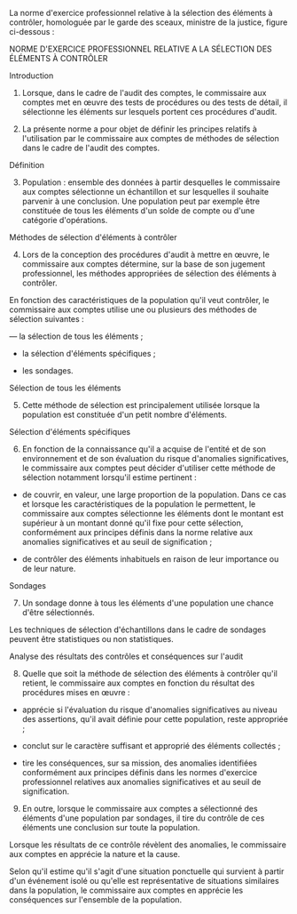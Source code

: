 La norme d'exercice professionnel relative à la sélection des éléments à contrôler, homologuée par le garde des sceaux, ministre de la justice, figure ci-dessous :

NORME D'EXERCICE PROFESSIONNEL RELATIVE A LA SÉLECTION DES ÉLÉMENTS À CONTRÔLER

Introduction

1. Lorsque, dans le cadre de l'audit des comptes, le commissaire aux comptes met en œuvre des tests de procédures ou des tests de détail, il sélectionne les éléments sur lesquels portent ces procédures d'audit.

1. La présente norme a pour objet de définir les principes relatifs à l'utilisation par le commissaire aux comptes de méthodes de sélection dans le cadre de l'audit des comptes.

Définition

3. Population : ensemble des données à partir desquelles le commissaire aux comptes sélectionne un échantillon et sur lesquelles il souhaite parvenir à une conclusion. Une population peut par exemple être constituée de tous les éléments d'un solde de compte ou d'une catégorie d'opérations.

Méthodes de sélection d'éléments à contrôler

4. Lors de la conception des procédures d'audit à mettre en œuvre, le commissaire aux comptes détermine, sur la base de son jugement professionnel, les méthodes appropriées de sélection des éléments à contrôler.

En fonction des caractéristiques de la population qu'il veut contrôler, le commissaire aux comptes utilise une ou plusieurs des méthodes de sélection suivantes :

― la sélection de tous les éléments ;

- la sélection d'éléments spécifiques ;

- les sondages.

Sélection de tous les éléments

5. Cette méthode de sélection est principalement utilisée lorsque la population est constituée d'un petit nombre d'éléments.

Sélection d'éléments spécifiques

6. En fonction de la connaissance qu'il a acquise de l'entité et de son environnement et de son évaluation du risque d'anomalies significatives, le commissaire aux comptes peut décider d'utiliser cette méthode de sélection notamment lorsqu'il estime pertinent :

- de couvrir, en valeur, une large proportion de la population. Dans ce cas et lorsque les caractéristiques de la population le permettent, le commissaire aux comptes sélectionne les éléments dont le montant est supérieur à un montant donné qu'il fixe pour cette sélection, conformément aux principes définis dans la norme relative aux anomalies significatives et au seuil de signification ;

- de contrôler des éléments inhabituels en raison de leur importance ou de leur nature.

Sondages

7. Un sondage donne à tous les éléments d'une population une chance d'être sélectionnés.

Les techniques de sélection d'échantillons dans le cadre de sondages peuvent être statistiques ou non statistiques.

Analyse des résultats des contrôles et conséquences sur l'audit

8. Quelle que soit la méthode de sélection des éléments à contrôler qu'il retient, le commissaire aux comptes en fonction du résultat des procédures mises en œuvre :

- apprécie si l'évaluation du risque d'anomalies significatives au niveau des assertions, qu'il avait définie pour cette population, reste appropriée ;

- conclut sur le caractère suffisant et approprié des éléments collectés ;

- tire les conséquences, sur sa mission, des anomalies identifiées conformément aux principes définis dans les normes d'exercice professionnel relatives aux anomalies significatives et au seuil de signification.

9. En outre, lorsque le commissaire aux comptes a sélectionné des éléments d'une population par sondages, il tire du contrôle de ces éléments une conclusion sur toute la population.

Lorsque les résultats de ce contrôle révèlent des anomalies, le commissaire aux comptes en apprécie la nature et la cause.

Selon qu'il estime qu'il s'agit d'une situation ponctuelle qui survient à partir d'un événement isolé ou qu'elle est représentative de situations similaires dans la population, le commissaire aux comptes en apprécie les conséquences sur l'ensemble de la population.

